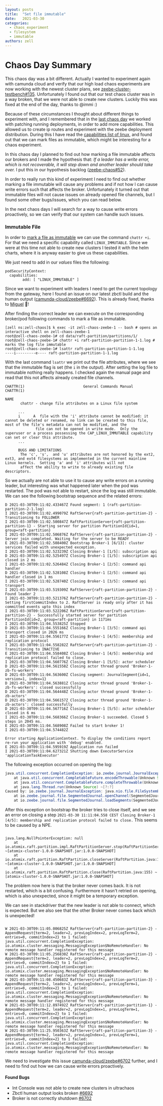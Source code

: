 ```yaml
---
layout: posts
title:  "Set file immutable"
date:   2021-03-30
categories: 
  - chaos_experiment 
  - filesystem 
  - immutable
authors: zell
---
```


# Chaos Day Summary

This chaos day was a bit different. Actually I wanted to experiment again with camunda cloud and verify that our high load chaos experiments are now working with the newest cluster plans, see [zeebe-cluster-testbench#135](https://github.com/zeebe-io/zeebe-cluster-testbench/issues/135). 
Unfortunately I found out that our test chaos cluster was in a way broken, that we were not able to create new clusters. Luckily this was fixed at the end of the day, thanks to @immi :) 

Because of these circumstances I thought about different things to experiment with, and I remembered that in the [last chaos day](/2021-03-23-camunda-cloud-network-partition/index.md) we worked with patching running deployments, in order to add more capabilities.
This allowed us to create ip routes and experiment with the zeebe deployment distribution. During this I have read the [capabilities list of linux](https://man7.org/linux/man-pages/man7/capabilities.7.html), and found out that we can mark files as immutable, which might be interesting for a chaos experiment.

In this chaos day I planned to find out how marking a file immutable affects our brokers and I made the hypothesis that: *If a leader has a write error, which is not recoverable, it will step down and another leader should take over.* I put this in our hypothesis backlog ([zeebe-chaos#52](https://github.com/camunda/zeebe-chaos/issues/52)). 

In order to really run this kind of experiment I need to find out whether marking a file immutable will cause any problems and if not how I can cause write errors such that affects the broker.
Unfortunately it turned out that immutable files will not cause issues on already opened file channels, but I found some other bugs/issues, which you can read below.

In the next chaos days I will search for a way to cause write errors proactively, so we can verify that our system can handle such issues.

<!--truncate-->

### Immutable File

In order to [mark a file as immutable](https://delightlylinux.wordpress.com/2012/12/11/file-immutable-attribute/) we can use the command `chattr +i`. For that we need a specific capability called `LINUX_IMMUTABLE`. Since we were at this time not able to create new clusters I tested it with the helm charts, where it is anyway easier to give us these capabilities.

We just need to add in our *values* files the following:

```shell
podSecurityContext:
  capabilities:
        add: [ "LINUX_IMMUTABLE" ]
```

Since we want to experiment with leaders I need to get the current topology from the gateway, here I found an issue on our latest zbctl build and the human output ([camunda-cloud/zeebe#6692](https://github.com/camunda-cloud/zeebe/issues/6692)). This is already fixed, thanks to [Miguel](https://github.com/MiguelPires) :rocket:!

After finding the correct leader we can execute on the corresponding broker/pod following commands to mark a file as immutable.

```shell
[zell ns:zell-chaos]$ k exec -it zell-chaos-zeebe-1 -- bash # opens an interactive shell on zell-chaos-zeebe-1
root@zell-chaos-zeebe-1# cd data/raft-partition/partitions/1/
root@zell-chaos-zeebe-1# chattr +i raft-partition-partition-1-1.log # marks the log file immutable
root@zell-chaos-zeebe-1# lsattr raft-partition-partition-1-1.log
----i---------e---- raft-partition-partition-1-1.log
```

With the last command `lsattr` we print out the file attributes, where we see that the immutable flag is set (the `i` in the output).
After setting the log file to immutable nothing really happens. I checked again the manual page and read that this not affects already created file channels.

```shell
CHATTR(1)                           General Commands Manual                          CHATTR(1)

NAME
       chattr - change file attributes on a Linux file system

      ...
      i      A  file with the 'i' attribute cannot be modified: it cannot be deleted or renamed, no link can be created to this file, most of the file's metadata can not be modified, and the
              file can not be opened in write mode.  Only the superuser or a process possessing the CAP_LINUX_IMMUTABLE capability can set or clear this attribute.
      ...
      
      BUGS AND LIMITATIONS
       The 'c', 's',  and 'u' attributes are not honored by the ext2, ext3, and ext4 filesystems as implemented in the current mainline Linux kernels.  Setting 'a' and 'i' attributes will not
       affect the ability to write to already existing file descriptors.
```

So we actually are not able to use it to cause any write errors on a running leader, but interesting was what happened later when the pod was restarted. The pod was not able to restart, since the log was still immutable. We can see the following bootstrap sequence and the related errors:

```shell
D 2021-03-30T09:11:02.433467Z Found segment: 1 (raft-partition-partition-2-1.log) 
I 2021-03-30T09:11:02.499079Z RaftServer{raft-partition-partition-2} - Transitioning to FOLLOWER 
I 2021-03-30T09:11:02.500847Z RaftPartitionServer{raft-partition-partition-1} - Starting server for partition PartitionId{id=1, group=raft-partition} 
I 2021-03-30T09:11:02.506876Z RaftServer{raft-partition-partition-2} - Server join completed. Waiting for the server to be READY 
E 2021-03-30T09:11:02.508400Z Bootstrap Broker-1 [6/13]: cluster services failed with unexpected exception. 
I 2021-03-30T09:11:02.523239Z Closing Broker-1 [1/5]: subscription api 
D 2021-03-30T09:11:02.525497Z Closing Broker-1 [1/5]: subscription api closed in 2 ms 
I 2021-03-30T09:11:02.526484Z Closing Broker-1 [2/5]: command api handler 
D 2021-03-30T09:11:02.528108Z Closing Broker-1 [2/5]: command api handler closed in 1 ms 
I 2021-03-30T09:11:02.528740Z Closing Broker-1 [3/5]: command api transport 
I 2021-03-30T09:11:03.519309Z RaftServer{raft-partition-partition-2} - Found leader 2 
I 2021-03-30T09:11:03.521376Z RaftServer{raft-partition-partition-2} - Setting firstCommitIndex to 2. RaftServer is ready only after it has committed events upto this index 
I 2021-03-30T09:11:03.522206Z RaftPartitionServer{raft-partition-partition-2} - Successfully started server for partition PartitionId{id=2, group=raft-partition} in 1171ms 
I 2021-03-30T09:11:04.553825Z Stopped 
D 2021-03-30T09:11:04.555166Z Closing Broker-1 [3/5]: command api transport closed in 2026 ms 
I 2021-03-30T09:11:04.556177Z Closing Broker-1 [4/5]: membership and replication protocol 
I 2021-03-30T09:11:04.558282Z RaftServer{raft-partition-partition-2} - Transitioning to INACTIVE 
E 2021-03-30T09:11:04.558408Z Closing Broker-1 [4/5]: membership and replication protocol failed to close. 
I 2021-03-30T09:11:04.560776Z Closing Broker-1 [5/5]: actor scheduler 
D 2021-03-30T09:11:04.561558Z Closing actor thread ground 'Broker-1-zb-fs-workers' 
D 2021-03-30T09:11:04.563600Z Closing segment: JournalSegment{id=1, version=1, index=1} 
D 2021-03-30T09:11:04.563881Z Closing actor thread ground 'Broker-1-zb-fs-workers': closed successfully 
D 2021-03-30T09:11:04.564448Z Closing actor thread ground 'Broker-1-zb-actors' 
D 2021-03-30T09:11:04.566157Z Closing actor thread ground 'Broker-1-zb-actors': closed successfully 
D 2021-03-30T09:11:04.567716Z Closing Broker-1 [5/5]: actor scheduler closed in 6 ms 
I 2021-03-30T09:11:04.568366Z Closing Broker-1 succeeded. Closed 5 steps in 2045 ms. 
E 2021-03-30T09:11:04.568908Z Failed to start broker 1! 
I 2021-03-30T09:11:04.574482Z 

Error starting ApplicationContext. To display the conditions report re-run your application with 'debug' enabled. 
E 2021-03-30T09:11:04.595919Z Application run failed 
I 2021-03-30T09:11:04.627321Z Shutting down ExecutorService 'applicationTaskExecutor' 
```

The following exception occurred on opening the log:

```java
java.util.concurrent.CompletionException: io.zeebe.journal.JournalException: java.nio.file.FileSystemException: /usr/local/zeebe/data/raft-partition/partitions/1/raft-partition-partition-1-1.log: Operation not permitted
	at java.util.concurrent.CompletableFuture.encodeThrowable(Unknown Source) ~[?:?]
	at java.util.concurrent.CompletableFuture.completeThrowable(Unknown Source) ~[?:?]
	at java.lang.Thread.run(Unknown Source) ~[?:?]
Caused by: io.zeebe.journal.JournalException: java.nio.file.FileSystemException: /usr/local/zeebe/data/raft-partition/partitions/1/raft-partition-partition-1-1.log: Operation not permitted
	at io.zeebe.journal.file.SegmentedJournal.openChannel(SegmentedJournal.java:468) ~[zeebe-journal-1.0.0-SNAPSHOT.jar:1.0.0-SNAPSHOT]
	at io.zeebe.journal.file.SegmentedJournal.loadSegments(SegmentedJournal.java:490) ~[zeebe-journal-1.0.0-SNAPSHOT.jar:1.0.0-SNAPSHOT]
```

After this exception on bootstrap the broker tries to close itself, and we see an error on closing a step `2021-03-30 11:11:04.558 CEST Closing Broker-1 [4/5]: membership and replication protocol failed to close.` This seems to be caused by a NPE.
```shell

java.lang.NullPointerException: null
	at io.atomix.raft.partition.impl.RaftPartitionServer.stop(RaftPartitionServer.java:141) ~[atomix-cluster-1.0.0-SNAPSHOT.jar:1.0.0-SNAPSHOT]
	at io.atomix.raft.partition.RaftPartition.closeServer(RaftPartition.java:165) ~[atomix-cluster-1.0.0-SNAPSHOT.jar:1.0.0-SNAPSHOT]
	at io.atomix.raft.partition.RaftPartition.close(RaftPartition.java:155) ~[atomix-cluster-1.0.0-SNAPSHOT.jar:1.0.0-SNAPSHOT]
```

The problem now here is that the broker never comes back. It is not restarted, which is a bit confusing. Furthermore it hasn't retried on opening, which is also unexpected, since it might be a temporary exception. 

We can see in stackdriver that the new leader is not able to connect, which is expected. But we also see that the other Broker never comes back which is unexpected!

```shell

W 2021-03-30T09:11:05.006825Z RaftServer{raft-partition-partition-2} - AppendRequest{term=2, leader=2, prevLogIndex=2, prevLogTerm=2, entries=0, commitIndex=2} to 1 failed: java.util.concurrent.CompletionException: io.atomix.cluster.messaging.MessagingException$NoRemoteHandler: No remote message handler registered for this message 
W 2021-03-30T09:11:05.256830Z RaftServer{raft-partition-partition-2} - AppendRequest{term=2, leader=2, prevLogIndex=2, prevLogTerm=2, entries=0, commitIndex=2} to 1 failed: java.util.concurrent.CompletionException: io.atomix.cluster.messaging.MessagingException$NoRemoteHandler: No remote message handler registered for this message 
W 2021-03-30T09:11:08.450683Z RaftServer{raft-partition-partition-3} - AppendRequest{term=2, leader=2, prevLogIndex=1, prevLogTerm=1, entries=0, commitIndex=2} to 1 failed: java.util.concurrent.CompletionException: io.atomix.cluster.messaging.MessagingException$NoRemoteHandler: No remote message handler registered for this message 
W 2021-03-30T09:11:12.897492Z RaftServer{raft-partition-partition-1} - AppendRequest{term=2, leader=2, prevLogIndex=1, prevLogTerm=1, entries=0, commitIndex=2} to 1 failed: java.util.concurrent.CompletionException: io.atomix.cluster.messaging.MessagingException$NoRemoteHandler: No remote message handler registered for this message 
W 2021-03-30T09:11:25.950363Z RaftServer{raft-partition-partition-3} - AppendRequest{term=2, leader=2, prevLogIndex=1, prevLogTerm=1, entries=0, commitIndex=2} to 1 failed: java.util.concurrent.CompletionException: io.atomix.cluster.messaging.MessagingException$NoRemoteHandler: No remote message handler registered for this message
```

We need to investigate this issue [camunda-cloud/zeebe#6702](https://github.com/camunda-cloud/zeebe/issues/6702) further, and I need to find out how we can cause write errors proactively.

#### Found Bugs

 * Int Console was not able to create new clusters in ultrachaos 
 * Zbctl human output looks broken [#6692](https://github.com/camunda-cloud/zeebe/issues/6692)
 * Broker is not correctly shutdown [#6702](https://github.com/camunda-cloud/zeebe/issues/6702)


